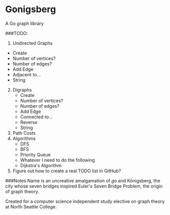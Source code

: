 Gonigsberg
==========

A Go graph library

###TODO:

1. Undirected Graphs
  * Create
  * Number of vertices?
  * Number of edges?
  * Add Edge
  * Adjacent to...
  * String
2. Digraphs
   * Create
   * Number of vertices?
   * Number of edges?
   * Add Edge
   * Connected to...
   * Reverse
   * String
3. Path Costs
4. Algorithms
   * DFS
   * BFS
   * Priority Queue
   * Whatever I need to do the following
   * Dijkstra's Algorithm
5. Figure out how to create a real TODO list in GitHub?

###Notes
Name is an uncreative amalgamation of *go* and Königsberg, the city whose seven bridges inspired Euler's Seven Bridge Problem, the origin of graph theory.

Created for a computer science independent study elective on graph theory at North Seattle College.